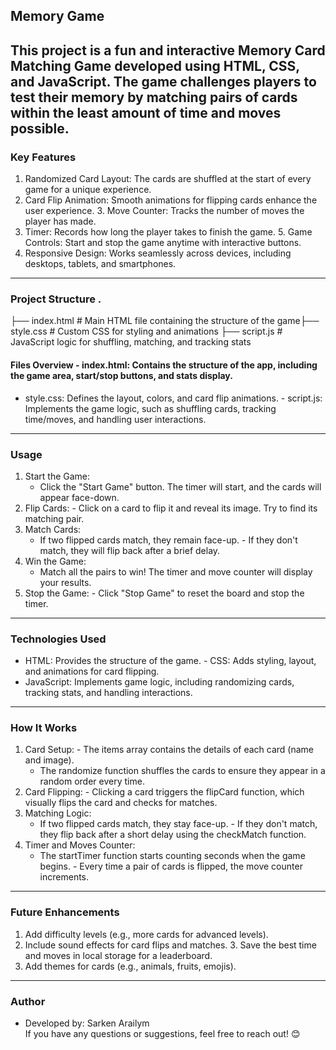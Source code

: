## Memory Game  
This project is a fun and interactive Memory Card Matching Game developed using HTML, CSS, and JavaScript. The game challenges players to test their memory by matching pairs of cards within the least amount of time and moves possible.  
---
### Key Features  
1. Randomized Card Layout: The cards are shuffled at the start of every game for a unique experience.  
2. Card Flip Animation: Smooth animations for flipping cards enhance the user experience.  3. Move Counter: Tracks the number of moves the player has made.  
4. Timer: Records how long the player takes to finish the game.  5. Game Controls: Start and stop the game anytime with interactive buttons.  
6. Responsive Design: Works seamlessly across devices, including desktops, tablets, and smartphones.  
---
### Project Structure  .
├── index.html        # Main HTML file containing the structure of the game├── style.css         # Custom CSS for styling and animations
├── script.js         # JavaScript logic for shuffling, matching, and tracking stats
#### Files Overview  - index.html: Contains the structure of the app, including the game area, start/stop buttons, and stats display.  
- style.css: Defines the layout, colors, and card flip animations.  - script.js: Implements the game logic, such as shuffling cards, tracking time/moves, and handling user interactions.  
---
### Usage  
1. Start the Game:  
   - Click the "Start Game" button. The timer will start, and the cards will appear face-down.  
2. Flip Cards:     - Click on a card to flip it and reveal its image. Try to find its matching pair.  
3. Match Cards:  
   - If two flipped cards match, they remain face-up.     - If they don't match, they will flip back after a brief delay.  
4. Win the Game:  
   - Match all the pairs to win! The timer and move counter will display your results.  
5. Stop the Game:     - Click "Stop Game" to reset the board and stop the timer.  
---

### Technologies Used  
- HTML: Provides the structure of the game.  - CSS: Adds styling, layout, and animations for card flipping.  
- JavaScript: Implements game logic, including randomizing cards, tracking stats, and handling interactions.  
---
### How It Works  
1. Card Setup:     - The items array contains the details of each card (name and image).  
   - The randomize function shuffles the cards to ensure they appear in a random order every time.  
2. Card Flipping:     - Clicking a card triggers the flipCard function, which visually flips the card and checks for matches.  
3. Matching Logic:  
   - If two flipped cards match, they stay face-up.     - If they don't match, they flip back after a short delay using the checkMatch function.  
4. Timer and Moves Counter:  
   - The startTimer function starts counting seconds when the game begins.     - Every time a pair of cards is flipped, the move counter increments.  
---
### Future Enhancements  
1. Add difficulty levels (e.g., more cards for advanced levels).  
2. Include sound effects for card flips and matches.  3. Save the best time and moves in local storage for a leaderboard.  
4. Add themes for cards (e.g., animals, fruits, emojis).  
---
### Author  
- Developed by: Sarken Arailym  
If you have any questions or suggestions, feel free to reach out! 😊
